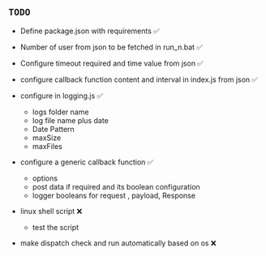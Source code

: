 ## `TODO`

+ Define package.json with requirements ✅

+   Number of user from json to be fetched in run_n.bat ✅
+   Configure timeout required and time value from json ✅

+   configure callback function content and interval in index.js from json ✅

+   configure in logging.js ✅
    -   logs folder name
    -   log file name plus date 
    -   Date Pattern
    -   maxSize
    -   maxFiles

+   configure a generic callback function ✅
    -   options
    -   post data if required and its boolean configuration
    -   logger booleans for request , payload, Response

+   linux shell script ❌
    -   test the script

+   make dispatch check and run automatically based on os ❌